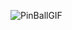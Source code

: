 ![PinBallGIF](https://user-images.githubusercontent.com/86918376/206231623-02beb31a-e399-4744-a6c7-a0828736528a.gif)
